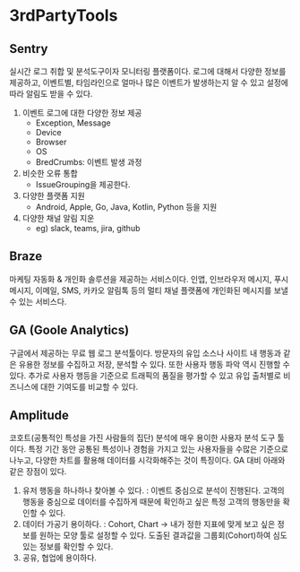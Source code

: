 # 3rdPartyTools

## Sentry
실시간 로그 취합 및 분석도구이자 모니터링 플랫폼이다. 로그에 대해서 다양한 정보를 제공하고,
이벤트별, 타임라인으로 얼마나 많은 이벤트가 발생하는지 알 수 있고 설정에 따라 알림도 받을 수 있다.

1. 이벤트 로그에 대한 다양한 정보 제공
   - Exception, Message
   - Device
   - Browser
   - OS
   - BredCrumbs: 이벤트 발생 과정
2. 비슷한 오류 통합
   - IssueGrouping을 제공한다.
3. 다양한 플랫폼 지원
   - Android, Apple, Go, Java, Kotlin, Python 등을 지원
3. 다양한 채널 알림 지운
   - eg) slack, teams, jira, github

## Braze
마케팅 자동화 & 개인화 솔루션을 제공하는 서비스이다. 인앱, 인브라우저 메시지, 푸시 메시지, 이메일, SMS, 카카오 알림톡 등의
멀티 채널 플랫폼에 개인화된 메시지를 보낼 수 있는 서비스다.


## GA (Goole Analytics)
구글에서 제공하는 무료 웹 로그 분석툴이다. 방문자의 유입 소스나 사이트 내 행동과 같은 유용한 정보를 수집하고 저장, 분석할 수 있다.
또한 사용자 행동 파악 역시 진행할 수 있다. 추가로 사용자 행등을 기준으로 트래픽의 품질을 평가할 수 있고 유입 출처별로 비즈니스에 대한 기여도를 비교할 수 있다.

## Amplitude

코호트(공통적인 특성을 가진 사람들의 집단) 분석에 매우 용이한 사용자 분석 도구 툴이다. 특정 기간 동안 공통된 특성이나 경험을 가지고 있는 사용자들을 수많은 기준으로 나누고,
다양한 차트를 활용해 데이터를 시각화해주는 것이 특징이다. GA 대비 아래와 같은 장점이 있다.

1. 유저 행동을 하나하나 찾아볼 수 있다. : 이벤트 중심으로 분석이 진행된다. 고객의 행동을 중심으로 데이터를 수집하게 때문에 확인하고 싶은 특정 고객의 행동만을 확인할 수 있다. 
2. 데이터 가공기 용이하다. : Cohort, Chart -> 내가 정한 지표에 맞게 보고 싶은 정보를 원하는 모양 툴로 설정할 수 있다. 도출된 결과값을 그룹회(Cohort)하여 심도있는 정보를 확인할 수 있다.
3. 공유, 협업에 용이하다.